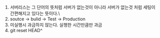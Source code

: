 1. 서버리스는 그 단어의 뜻처럼 서버가 없는것이 아니라 서버가 없는것 처럼 세팅이 간편해지고 있다는 뜻이다.\
2. soutce -> bulid -> Test -> Production
3. 미실행시 과금하지 않는다. 실행한 시간만큼만 과금
4. git reset HEAD^ 